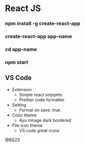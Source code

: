# React JS

### npm install -g create-react-app
### create-react-app app-name
### cd app-name
### npm start

## VS Code 
  - Extension
    - Simple react snippets
    - Prettier code formatter
  - Setting
    - Format on save: true
  - Color theme
    - Ayu mirage dark bordered
  - File icon theme
    - VS code great icons

@BS23
